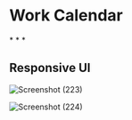 <h1>Work Calendar</h1>
*
*
*
<h2>Responsive UI</h2>

![Screenshot (223)](https://github.com/user-attachments/assets/01e51bc2-7647-49b8-8f17-7dd425c89895)

![Screenshot (224)](https://github.com/user-attachments/assets/3a5cc357-4ac4-4280-ab62-9f320a151930)
